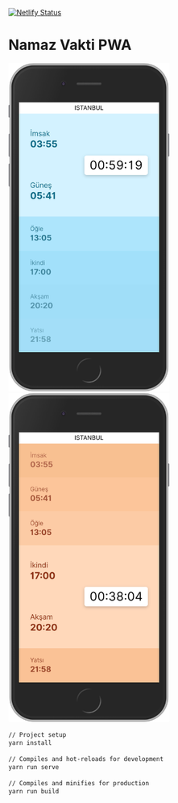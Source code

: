 [![Netlify Status](https://api.netlify.com/api/v1/badges/6748c2b4-bcd0-480b-83c0-b2486aef0122/deploy-status)](https://app.netlify.com/sites/namaz-vakti/deploys)

# Namaz Vakti PWA

<img width="320" src="ss1.png" /><img width="320" src="ss2.png" />

```
// Project setup
yarn install

// Compiles and hot-reloads for development
yarn run serve

// Compiles and minifies for production
yarn run build
```
